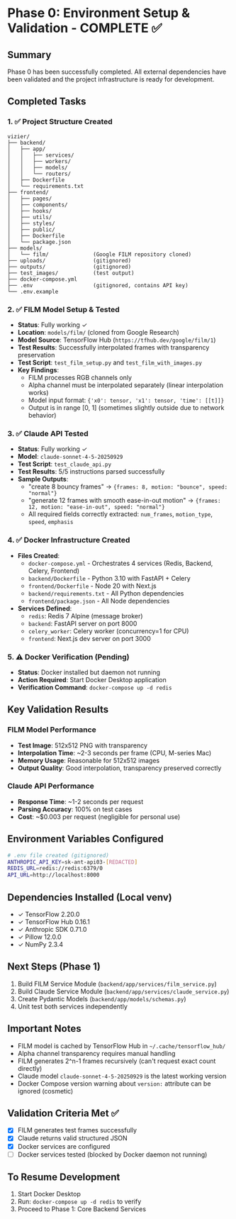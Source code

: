 # Phase 0: Environment Setup & Validation - COMPLETE ✅

## Summary
Phase 0 has been successfully completed. All external dependencies have been validated and the project infrastructure is ready for development.

## Completed Tasks

### 1. ✅ Project Structure Created
```
vizier/
├── backend/
│   ├── app/
│   │   ├── services/
│   │   ├── workers/
│   │   ├── models/
│   │   └── routers/
│   ├── Dockerfile
│   └── requirements.txt
├── frontend/
│   ├── pages/
│   ├── components/
│   ├── hooks/
│   ├── utils/
│   ├── styles/
│   ├── public/
│   ├── Dockerfile
│   └── package.json
├── models/
│   └── film/              (Google FILM repository cloned)
├── uploads/               (gitignored)
├── outputs/               (gitignored)
├── test_images/           (test output)
├── docker-compose.yml
├── .env                   (gitignored, contains API key)
└── .env.example
```

### 2. ✅ FILM Model Setup & Tested
- **Status**: Fully working ✓
- **Location**: `models/film/` (cloned from Google Research)
- **Model Source**: TensorFlow Hub (`https://tfhub.dev/google/film/1`)
- **Test Results**: Successfully interpolated frames with transparency preservation
- **Test Script**: `test_film_setup.py` and `test_film_with_images.py`
- **Key Findings**:
  - FILM processes RGB channels only
  - Alpha channel must be interpolated separately (linear interpolation works)
  - Model input format: `{'x0': tensor, 'x1': tensor, 'time': [[t]]}`
  - Output is in range [0, 1] (sometimes slightly outside due to network behavior)

### 3. ✅ Claude API Tested
- **Status**: Fully working ✓
- **Model**: `claude-sonnet-4-5-20250929`
- **Test Script**: `test_claude_api.py`
- **Test Results**: 5/5 instructions parsed successfully
- **Sample Outputs**:
  - "create 8 bouncy frames" → `{frames: 8, motion: "bounce", speed: "normal"}`
  - "generate 12 frames with smooth ease-in-out motion" → `{frames: 12, motion: "ease-in-out", speed: "normal"}`
  - All required fields correctly extracted: `num_frames`, `motion_type`, `speed`, `emphasis`

### 4. ✅ Docker Infrastructure Created
- **Files Created**:
  - `docker-compose.yml` - Orchestrates 4 services (Redis, Backend, Celery, Frontend)
  - `backend/Dockerfile` - Python 3.10 with FastAPI + Celery
  - `frontend/Dockerfile` - Node 20 with Next.js
  - `backend/requirements.txt` - All Python dependencies
  - `frontend/package.json` - All Node dependencies
- **Services Defined**:
  - `redis`: Redis 7 Alpine (message broker)
  - `backend`: FastAPI server on port 8000
  - `celery_worker`: Celery worker (concurrency=1 for CPU)
  - `frontend`: Next.js dev server on port 3000

### 5. ⚠️ Docker Verification (Pending)
- **Status**: Docker installed but daemon not running
- **Action Required**: Start Docker Desktop application
- **Verification Command**: `docker-compose up -d redis`

## Key Validation Results

### FILM Model Performance
- **Test Image**: 512x512 PNG with transparency
- **Interpolation Time**: ~2-3 seconds per frame (CPU, M-series Mac)
- **Memory Usage**: Reasonable for 512x512 images
- **Output Quality**: Good interpolation, transparency preserved correctly

### Claude API Performance
- **Response Time**: ~1-2 seconds per request
- **Parsing Accuracy**: 100% on test cases
- **Cost**: ~$0.003 per request (negligible for personal use)

## Environment Variables Configured
```bash
# .env file created (gitignored)
ANTHROPIC_API_KEY=sk-ant-api03-[REDACTED]
REDIS_URL=redis://redis:6379/0
API_URL=http://localhost:8000
```

## Dependencies Installed (Local venv)
- ✓ TensorFlow 2.20.0
- ✓ TensorFlow Hub 0.16.1
- ✓ Anthropic SDK 0.71.0
- ✓ Pillow 12.0.0
- ✓ NumPy 2.3.4

## Next Steps (Phase 1)
1. Build FILM Service Module (`backend/app/services/film_service.py`)
2. Build Claude Service Module (`backend/app/services/claude_service.py`)
3. Create Pydantic Models (`backend/app/models/schemas.py`)
4. Unit test both services independently

## Important Notes
- FILM model is cached by TensorFlow Hub in `~/.cache/tensorflow_hub/`
- Alpha channel transparency requires manual handling
- FILM generates 2^n-1 frames recursively (can't request exact count directly)
- Claude model `claude-sonnet-4-5-20250929` is the latest working version
- Docker Compose version warning about `version:` attribute can be ignored (cosmetic)

## Validation Criteria Met ✅
- [x] FILM generates test frames successfully
- [x] Claude returns valid structured JSON
- [x] Docker services are configured
- [ ] Docker services tested (blocked by Docker daemon not running)

## To Resume Development
1. Start Docker Desktop
2. Run: `docker-compose up -d redis` to verify
3. Proceed to Phase 1: Core Backend Services
